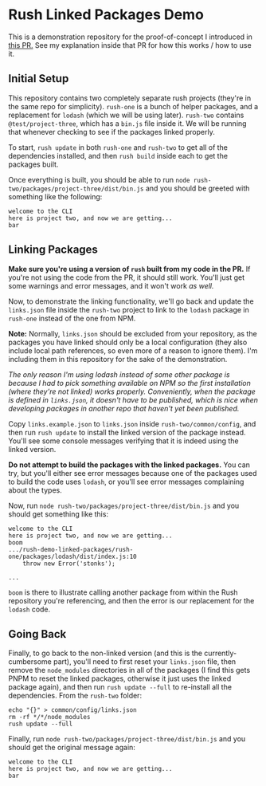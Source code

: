 # Rush Linked Packages Demo

This is a demonstration repository for the proof-of-concept I introduced in
[this PR.](https://github.com/microsoft/rushstack/pull/2301) See my explanation inside that PR
for how this works / how to use it.

## Initial Setup

This repository contains two completely separate rush projects (they're in the same repo for
simplicity). `rush-one` is a bunch of helper packages, and a replacement for `lodash` (which we
will be using later). `rush-two` contains `@test/project-three`, which has a `bin.js` file inside
it. We will be running that whenever checking to see if the packages linked properly.

To start, `rush update` in both `rush-one` and `rush-two` to get all of the dependencies installed,
and then `rush build` inside each to get the packages built.

Once everything is built, you should be able to run `node rush-two/packages/project-three/dist/bin.js`
and you should be greeted with something like the following:

```
welcome to the CLI
here is project two, and now we are getting...
bar
```

## Linking Packages

**Make sure you're using a version of `rush` built from my code in the PR.** If you're not using the
code from the PR, it should still work. You'll just get some warnings and error messages, and it
won't work _as well._

Now, to demonstrate the linking functionality, we'll go back and update the `links.json` file inside
the `rush-two` project to link to the `lodash` package in `rush-one` instead of the one from NPM.

**Note:** Normally, `links.json` should be excluded from your repository, as the packages you have
linked should only be a local configuration (they also include local path references, so even more
of a reason to ignore them). I'm including them in this repository for the sake of the
demonstration.

*The only reason I'm using lodash instead of some other package is because I had to pick something
available on NPM so the first installation (where they're not linked) works properly.
Conveniently, when the package is defined in `links.json`, it doesn't have to be published, which is
nice when developing packages in another repo that haven't yet been published.*

Copy `links.example.json` to `links.json` inside `rush-two/common/config`, and then run
`rush update` to install the linked version of the package instead. You'll see some console messages
verifying that it is indeed using the linked version.

**Do not attempt to build the packages with the linked packages.** You can try, but you'll either
see error messages because one of the packages used to build the code uses `lodash`, or you'll
see error messages complaining about the types.

Now, run `node rush-two/packages/project-three/dist/bin.js` and you should get something like this:

```
welcome to the CLI
here is project two, and now we are getting...
boom
.../rush-demo-linked-packages/rush-one/packages/lodash/dist/index.js:10
    throw new Error('stonks');

...
```

`boom` is there to illustrate calling another package from within the Rush repository you're
referencing, and then the error is our replacement for the `lodash` code.

## Going Back

Finally, to go back to the non-linked version (and this is the currently-cumbersome part), you'll
need to first reset your `links.json` file, then remove the `node_modules` directories in all of
the packages (I find this gets PNPM to reset the linked packages, otherwise it just uses the linked
package again), and then run `rush update --full` to re-install all the dependencies. From the
`rush-two` folder:

```
echo "{}" > common/config/links.json
rm -rf */*/node_modules
rush update --full
```

Finally, run `node rush-two/packages/project-three/dist/bin.js` and you should get the original
message again:

```
welcome to the CLI
here is project two, and now we are getting...
bar
```
